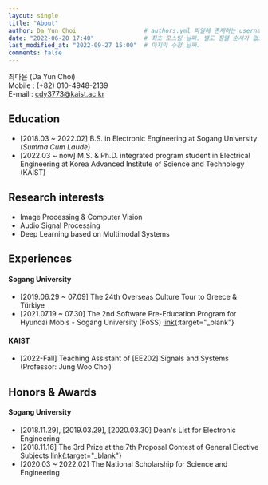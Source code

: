 ```yaml
---
layout: single
title: "About"
author: Da Yun Choi                   # authors.yml 파일에 존재하는 username 값
date: "2022-06-20 17:40"              # 최초 포스팅 날짜. 별도 정렬 순서가 없으면 이 값으로 정렬됨. 파일명에 기록되어있다면 생략 가능.
last_modified_at: "2022-09-27 15:00"  # 마지막 수정 날짜.
comments: false
---
```


최다윤 (Da Yun Choi)  
Mobile : (+82) 010-4948-2139  
E-mail : cdy3773@kaist.ac.kr

## Education
<!-- - \[2014.03 ~ 2017.02\]  Sewon Highschool -->
- \[2018.03 ~ 2022.02\]  B.S. in Electronic Engineering at Sogang University (_Summa Cum Laude_)
- \[2022.03 ~ now\]      M.S. & Ph.D. integrated program student in Electrical Engineering at Korea Advanced Institute of Science and Technology (KAIST)

## Research interests
- Image Processing & Computer Vision
- Audio Signal Processing
- Deep Learning based on Multimodal Systems

## Experiences
#### Sogang University
- \[2019.06.29 ~ 07.09\]  The 24th Overseas Culture Tour to Greece & Türkiye
- \[2021.07.19 ~ 07.30\]  The 2nd Software Pre-Education Program for Hyundai Mobis - Sogang University (FoSS) [link](https://jewel-emmental-07f.notion.site/FoSS-2-SW-1550c601fff34920a9844514472474d0){:target="_blank"}
#### KAIST
- \[2022-Fall\]  Teaching Assistant of \[EE202\] Signals and Systems (Professor: Jung Woo Choi)

## Honors & Awards
#### Sogang University
- \[2018.11.29\], \[2019.03.29\], \[2020.03.30\]  Dean's List for Electronic Engineering
- \[2018.11.16\]  The 3rd Prize at the 7th Proposal Contest of General Elective Subjects [link](http://wholeperson.sogang.ac.kr/front/boardlist.do?bbsconfig=1){:target="_blank"}
- \[2020.03 ~ 2022.02\]  The National Scholarship for Science and Engineering

